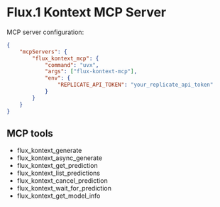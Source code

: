 # Flux.1 Kontext MCP Server

MCP server configuration:

```json
{
    "mcpServers": {
        "flux_kontext_mcp": {
            "command": "uvx",
            "args": ["flux-kontext-mcp"],
            "env": {
                "REPLICATE_API_TOKEN": "your_replicate_api_token"
            }
        }
    }
}
```

## MCP tools

- flux_kontext_generate
- flux_kontext_async_generate
- flux_kontext_get_prediction
- flux_kontext_list_predictions
- flux_kontext_cancel_prediction
- flux_kontext_wait_for_prediction
- flux_kontext_get_model_info



